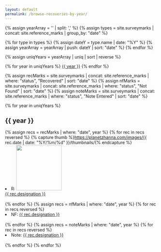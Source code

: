 ```yaml
---
layout: default
permalink: /browse-recoveries-by-year/
---
```

<div>

{% assign yearArray = '' | split: ',' %}
{% assign types = site.surveymarks | concat: site.reference_marks | group_by: "date" %}

{% for type in types %}
    {% assign dateY = type.name | date: "%Y" %}
    {% assign yearArray = yearArray | push: dateY | sort: "date" %} 
{% endfor %}

{% assign uniqYears = yearArray | uniq | sort | reverse %}

{% for year in uniqYears %}
<a href="#{{ year }}">{{ year }}</a>
{% endfor %}

{% assign recMarks = site.surveymarks | concat: site.reference_marks | where: "status", "Recovered" | sort: "date" %}
{% assign nfMarks = site.surveymarks | concat: site.reference_marks | where: "status", "Not Found" | sort: "date" %}
{% assign noteMarks = site.surveymarks | concat: site.reference_marks | where: "status", "Note Entered" | sort: "date" %}

{% for year in uniqYears %}
    <h2 id="{{ year }}">{{ year }}</h2>
    {% assign recs = recMarks | where: "date", year %}
    {% for rec in recs reversed %}
    {% capture thumb %}https://planetzhanna.com/images/{{ rec.date | date: "%Y/%m/%d" }}/thumbnails/{% endcapture %}
      <li>R: <a href="{{ rec.url }}"><img src="{{ thumb }}{{ rec.featured_image }}" style="width: 150px;"><br>{{ rec.designation }}</a></li>    
    {% endfor %}
    {% assign recs = nfMarks | where: "date", year %}
    {% for rec in recs reversed %}
      <li>NF: <a href="{{ rec.url }}">{{ rec.designation }}</a></li>    
    {% endfor %}
    {% assign recs = noteMarks | where: "date", year %}
    {% for rec in recs reversed %}
      <li>Note: <a href="{{ rec.url }}">{{ rec.designation }}</a></li>    
    {% endfor %}
{% endfor %}
</div>
